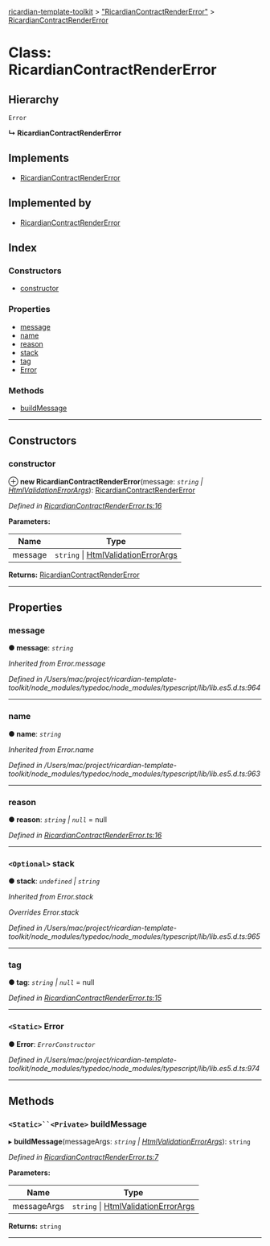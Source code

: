 [ricardian-template-toolkit](../README.md) > ["RicardianContractRenderError"](../modules/_ricardiancontractrendererror_.md) > [RicardianContractRenderError](../classes/_ricardiancontractrendererror_.ricardiancontractrendererror.md)

# Class: RicardianContractRenderError

## Hierarchy

 `Error`

**↳ RicardianContractRenderError**

## Implements

* [RicardianContractRenderError](_ricardiancontractrendererror_.ricardiancontractrendererror.md)

## Implemented by

* [RicardianContractRenderError](_ricardiancontractrendererror_.ricardiancontractrendererror.md)

## Index

### Constructors

* [constructor](_ricardiancontractrendererror_.ricardiancontractrendererror.md#constructor)

### Properties

* [message](_ricardiancontractrendererror_.ricardiancontractrendererror.md#message)
* [name](_ricardiancontractrendererror_.ricardiancontractrendererror.md#name)
* [reason](_ricardiancontractrendererror_.ricardiancontractrendererror.md#reason)
* [stack](_ricardiancontractrendererror_.ricardiancontractrendererror.md#stack)
* [tag](_ricardiancontractrendererror_.ricardiancontractrendererror.md#tag)
* [Error](_ricardiancontractrendererror_.ricardiancontractrendererror.md#error)

### Methods

* [buildMessage](_ricardiancontractrendererror_.ricardiancontractrendererror.md#buildmessage)

---

## Constructors

<a id="constructor"></a>

###  constructor

⊕ **new RicardianContractRenderError**(message: *`string` \| [HtmlValidationErrorArgs](../interfaces/_ricardiancontractrendererror_.htmlvalidationerrorargs.md)*): [RicardianContractRenderError](_ricardiancontractrendererror_.ricardiancontractrendererror.md)

*Defined in [RicardianContractRenderError.ts:16](https://github.com/EOSIO/ricardian-template-toolkit/blob/e13c57b/src/RicardianContractRenderError.ts#L16)*

**Parameters:**

| Name | Type |
| ------ | ------ |
| message | `string` \| [HtmlValidationErrorArgs](../interfaces/_ricardiancontractrendererror_.htmlvalidationerrorargs.md) |

**Returns:** [RicardianContractRenderError](_ricardiancontractrendererror_.ricardiancontractrendererror.md)

___

## Properties

<a id="message"></a>

###  message

**● message**: *`string`*

*Inherited from Error.message*

*Defined in /Users/mac/project/ricardian-template-toolkit/node_modules/typedoc/node_modules/typescript/lib/lib.es5.d.ts:964*

___
<a id="name"></a>

###  name

**● name**: *`string`*

*Inherited from Error.name*

*Defined in /Users/mac/project/ricardian-template-toolkit/node_modules/typedoc/node_modules/typescript/lib/lib.es5.d.ts:963*

___
<a id="reason"></a>

###  reason

**● reason**: *`string` \| `null`* =  null

*Defined in [RicardianContractRenderError.ts:16](https://github.com/EOSIO/ricardian-template-toolkit/blob/e13c57b/src/RicardianContractRenderError.ts#L16)*

___
<a id="stack"></a>

### `<Optional>` stack

**● stack**: *`undefined` \| `string`*

*Inherited from Error.stack*

*Overrides Error.stack*

*Defined in /Users/mac/project/ricardian-template-toolkit/node_modules/typedoc/node_modules/typescript/lib/lib.es5.d.ts:965*

___
<a id="tag"></a>

###  tag

**● tag**: *`string` \| `null`* =  null

*Defined in [RicardianContractRenderError.ts:15](https://github.com/EOSIO/ricardian-template-toolkit/blob/e13c57b/src/RicardianContractRenderError.ts#L15)*

___
<a id="error"></a>

### `<Static>` Error

**● Error**: *`ErrorConstructor`*

*Defined in /Users/mac/project/ricardian-template-toolkit/node_modules/typedoc/node_modules/typescript/lib/lib.es5.d.ts:974*

___

## Methods

<a id="buildmessage"></a>

### `<Static>``<Private>` buildMessage

▸ **buildMessage**(messageArgs: *`string` \| [HtmlValidationErrorArgs](../interfaces/_ricardiancontractrendererror_.htmlvalidationerrorargs.md)*): `string`

*Defined in [RicardianContractRenderError.ts:7](https://github.com/EOSIO/ricardian-template-toolkit/blob/e13c57b/src/RicardianContractRenderError.ts#L7)*

**Parameters:**

| Name | Type |
| ------ | ------ |
| messageArgs | `string` \| [HtmlValidationErrorArgs](../interfaces/_ricardiancontractrendererror_.htmlvalidationerrorargs.md) |

**Returns:** `string`

___

